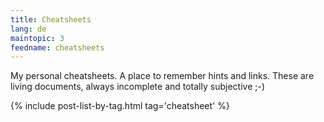 ```yaml
---
title: Cheatsheets
lang: de
maintopic: 3
feedname: cheatsheets
---
```


My personal cheatsheets. A place to remember hints and links. These are living documents, always incomplete and totally subjective ;-)

{% include post-list-by-tag.html tag='cheatsheet' %}
